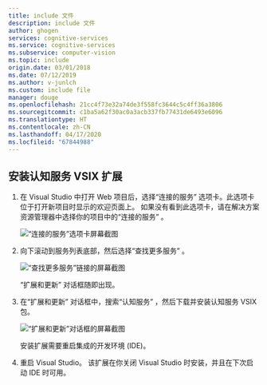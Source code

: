 ```yaml
---
title: include 文件
description: include 文件
author: ghogen
services: cognitive-services
ms.service: cognitive-services
ms.subservice: computer-vision
ms.topic: include
origin.date: 03/01/2018
ms.date: 07/12/2019
ms.author: v-junlch
ms.custom: include file
manager: douge
ms.openlocfilehash: 21cc4f73e32a74de3f558fc3644c5c4ff36a3806
ms.sourcegitcommit: c1ba5a62f30ac0a3acb337fb77431de6493e6096
ms.translationtype: HT
ms.contentlocale: zh-CN
ms.lasthandoff: 04/17/2020
ms.locfileid: "67844988"
---
```

## <a name="install-the-cognitive-services-vsix-extension"></a>安装认知服务 VSIX 扩展

1. 在 Visual Studio 中打开 Web 项目后，选择“连接的服务”  选项卡。此选项卡位于打开新项目时显示的欢迎页面上。 如果没有看到此选项卡，请在解决方案资源管理器中选择你的项目中的“连接的服务”  。

   ![“连接的服务”选项卡屏幕截图](./media/vs-install-cognitive-services-vsix/Connected-Services-Tab.PNG)

1. 向下滚动到服务列表底部，然后选择“查找更多服务”  。

    ![“查找更多服务”链接的屏幕截图](./media/vs-install-cognitive-services-vsix/Find-More-Services.PNG)
 
    “扩展和更新”  对话框随即出现。

1. 在“扩展和更新”  对话框中，搜索“认知服务”  ，然后下载并安装认知服务 VSIX 包。

   ![“扩展和更新”对话框的屏幕截图](./media/vs-install-cognitive-services-vsix/install-cognitive-services-vsix.PNG)

   安装扩展需要重启集成的开发环境 (IDE)。

2. 重启 Visual Studio。 该扩展在你关闭 Visual Studio 时安装，并且在下次启动 IDE 时可用。


